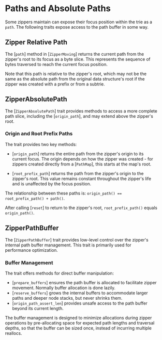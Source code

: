 # Paths and Absolute Paths
Some zippers maintain can expose their focus position within the trie as a `path`. The following traits expose access to the path buffer in some way.

## Zipper Relative Path
The [`path`] method in [`ZipperMoving`] returns the current path from the zipper's root to its focus as a byte slice. This represents the sequence of bytes traversed to reach the current focus position.

Note that this path is relative to the zipper's root, which may not be the same as the absolute path from the original data structure's root if the zipper was created with a prefix or from a subtrie.

## ZipperAbsolutePath
The [`ZipperAbsolutePath`] trait provides methods to access a more complete path slice, including the [`origin_path`], and may extend above the zipper's root.

### Origin and Root Prefix Paths
The trait provides two key methods:

- [`origin_path`] returns the entire path from the zipper's origin to its current focus. The origin depends on how the zipper was created - for zippers created directly from a [`PathMap`], this starts at the map's root.

- [`root_prefix_path`] returns the path from the zipper's origin to the zipper's root. This value remains constant throughout the zipper's life and is unaffected by the focus position.

The relationship between these paths is: `origin_path() == root_prefix_path() + path()`.

After calling [`reset`] to return to the zipper's root, `root_prefix_path()` equals `origin_path()`.

## ZipperPathBuffer
The [`ZipperPathBuffer`] trait provides low-level control over the zipper's internal path buffer management. This trait is primarily used for performance optimization.

### Buffer Management
The trait offers methods for direct buffer manipulation:

- [`prepare_buffers`] ensures the path buffer is allocated to facilitate zipper movement.  Normally buffer allocation is done lazily.
- [`reserve_buffers`] grows the internal buffers to accommodate larger paths and deeper node stacks, but never shrinks them.
- [`origin_path_assert_len`] provides unsafe access to the path buffer beyond its current length.

The buffer management is designed to minimize allocations during zipper operations by pre-allocating space for expected path lengths and traversal depths, so that the buffer can be sized once, instead of incurring multiple reallocs. 